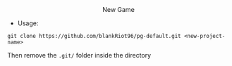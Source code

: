 <div align="center">
    New Game
</div>

- Usage:
```
git clone https://github.com/blankRiot96/pg-default.git <new-project-name> 
```
Then remove the `.git/` folder inside the directory 
